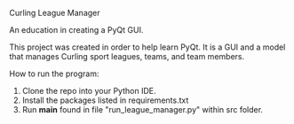 Curling League Manager

An education in creating a PyQt GUI. 

This project was created in order to help learn PyQt. 
It is a GUI and a model that manages Curling sport leagues, teams, and team members.


How to run the program:
1. Clone the repo into your Python IDE.
2. Install the packages listed in requirements.txt
3. Run __main__ found in file "run_league_manager.py" within src folder.
